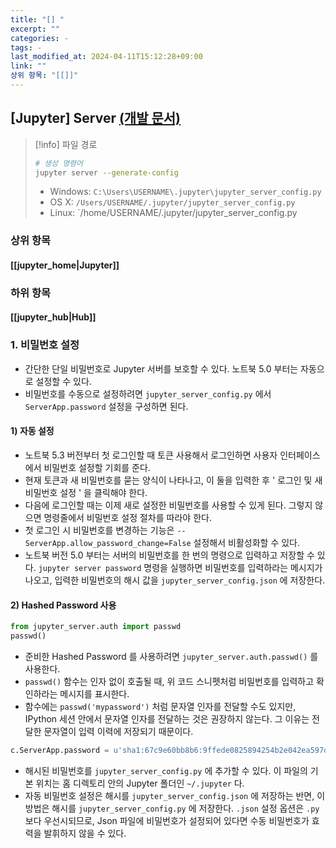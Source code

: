 ```yaml
---
title: "[] "
excerpt: ""
categories: - 
tags: - 
last_modified_at: 2024-04-11T15:12:28+09:00
link: ""
상위 항목: "[[]]"
---
```


## [Jupyter] Server [(개발 문서)](https://jupyter-server.readthedocs.io/en/latest/index.html)

> [!info] 파일 경로
>
> ```bash
> # 생성 명령어
> jupyter server --generate-config
> ```
>
> - Windows: `C:\Users\USERNAME\.jupyter\jupyter_server_config.py`
> - OS X: `/Users/USERNAME/.jupyter/jupyter_server_config.py`
> - Linux: `/home/USERNAME/.jupyter/jupyter_server_config.py

### 상위 항목

#### [[jupyter_home|Jupyter]]

### 하위 항목

#### [[jupyter_hub|Hub]]

### 1. 비밀번호 설정

- 간단한 단일 비밀번호로 Jupyter 서버를 보호할 수 있다. 노트북 5.0 부터는 자동으로 설정할 수 있다.
- 비밀번호를 수동으로 설정하려면 `jupyter_server_config.py` 에서 `ServerApp.password` 설정을 구성하면 된다.

#### 1) 자동 설정

- 노트북 5.3 버전부터 첫 로그인할 때 토큰 사용해서 로그인하면 사용자 인터페이스에서 비밀번호 설정할 기회를 준다.
- 현재 토큰과 새 비밀번호를 묻는 양식이 나타나고, 이 둘을 입력한 후 ' 로그인 및 새 비밀번호 설정 ' 을 클릭해야 한다.
- 다음에 로그인할 때는 이제 새로 설정한 비밀번호를 사용할 수 있게 된다. 그렇지 않으면 명령줄에서 비밀번호 설정 절차를 따라야 한다.
- 첫 로그인 시 비밀번호를 변경하는 기능은 `--ServerApp.allow_password_change=False` 설정해서 비활성화할 수 있다.
- 노트북 버전 5.0 부터는 서버의 비밀번호를 한 번의 명령으로 입력하고 저장할 수 있다. `jupyter server password` 명령을 실행하면 비밀번호를 입력하라는 메시지가 나오고, 입력한 비밀번호의 해시 값을 `jupyter_server_config.json` 에 저장한다.

#### 2) Hashed Password 사용

```python
from jupyter_server.auth import passwd
passwd()
```

- 준비한 Hashed Password 를 사용하려면 `jupyter_server.auth.passwd()` 를 사용한다.
- `passwd()` 함수는 인자 없이 호출될 때, 위 코드 스니펫처럼 비밀번호를 입력하고 확인하라는 메시지를 표시한다.
- 함수에는 `passwd('mypassword')` 처럼 문자열 인자를 전달할 수도 있지만, IPython 세션 안에서 문자열 인자를 전달하는 것은 권장하지 않는다. 그 이유는 전달한 문자열이 입력 이력에 저장되기 때문이다.

```python
c.ServerApp.password = u'sha1:67c9e60bb8b6:9ffede0825894254b2e042ea597d771089e11aed'
```

- 해시된 비밀번호를 `jupyter_server_config.py` 에 추가할 수 있다. 이 파일의 기본 위치는 홈 디렉토리 안의 Jupyter 폴더인 `~/.jupyter` 다.
- 자동 비밀번호 설정은 해시를 `jupyter_server_config.json` 에 저장하는 반면, 이 방법은 해시를 `jupyter_server_config.py` 에 저장한다. `.json` 설정 옵션은 `.py` 보다 우선시되므로, Json 파일에 비밀번호가 설정되어 있다면 수동 비밀번호가 효력을 발휘하지 않을 수 있다.
